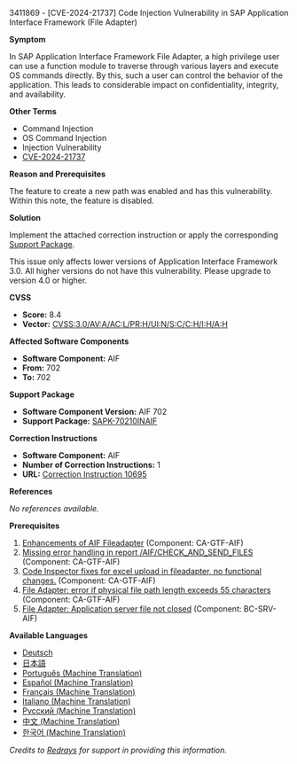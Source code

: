 3411869 - [CVE-2024-21737] Code Injection Vulnerability in SAP Application Interface Framework (File Adapter)

**Symptom**

In SAP Application Interface Framework File Adapter, a high privilege user can use a function module to traverse through various layers and execute OS commands directly. By this, such a user can control the behavior of the application. This leads to considerable impact on confidentiality, integrity, and availability.

**Other Terms**

- Command Injection
- OS Command Injection
- Injection Vulnerability
- [CVE-2024-21737](https://www.cve.org/CVERecord?id=CVE-2024-21737)

**Reason and Prerequisites**

The feature to create a new path was enabled and has this vulnerability. Within this note, the feature is disabled.

**Solution**

Implement the attached correction instruction or apply the corresponding [Support Package](https://me.sap.com/corrins/0003411869/10695).

This issue only affects lower versions of Application Interface Framework 3.0. All higher versions do not have this vulnerability. Please upgrade to version 4.0 or higher.

**CVSS**

- **Score:** 8.4
- **Vector:** [CVSS:3.0/AV:A/AC:L/PR:H/UI:N/S:C/C:H/I:H/A:H](https://me.sap.com/notes/0003411869)

**Affected Software Components**

- **Software Component:** AIF
- **From:** 702
- **To:** 702

**Support Package**

- **Software Component Version:** AIF 702
- **Support Package:** [SAPK-70210INAIF](https://me.sap.com/supportpackage/SAPK-70210INAIF)

**Correction Instructions**

- **Software Component:** AIF
- **Number of Correction Instructions:** 1
- **URL:** [Correction Instruction 10695](https://me.sap.com/corrins/0003411869/10695)

**References**

_No references available._

**Prerequisites**

1. [Enhancements of AIF Fileadapter](https://me.sap.com/notes/2179487) (Component: CA-GTF-AIF)
2. [Missing error handling in report /AIF/CHECK_AND_SEND_FILES](https://me.sap.com/notes/2287499) (Component: CA-GTF-AIF)
3. [Code Inspector fixes for excel upload in fileadapter, no functional changes.](https://me.sap.com/notes/2305511) (Component: CA-GTF-AIF)
4. [File Adapter: error if physical file path length exceeds 55 characters](https://me.sap.com/notes/2567486) (Component: CA-GTF-AIF)
5. [File Adapter: Application server file not closed](https://me.sap.com/notes/3149837) (Component: BC-SRV-AIF)

**Available Languages**

- [Deutsch](https://me.sap.com/notes/0003411869/D)
- [日本語](https://me.sap.com/notes/0003411869/J)
- [Português (Machine Translation)](https://me.sap.com/notes/0003411869/P)
- [Español (Machine Translation)](https://me.sap.com/notes/0003411869/S)
- [Français (Machine Translation)](https://me.sap.com/notes/0003411869/F)
- [Italiano (Machine Translation)](https://me.sap.com/notes/0003411869/I)
- [Русский (Machine Translation)](https://me.sap.com/notes/0003411869/R)
- [中文 (Machine Translation)](https://me.sap.com/notes/0003411869/1)
- [한국어 (Machine Translation)](https://me.sap.com/notes/0003411869/3)

*Credits to [Redrays](https://redrays.io) for support in providing this information.*